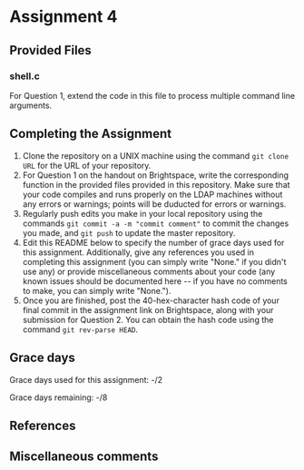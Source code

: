 # Assignment 4
## Provided Files
### shell.c
For Question 1, extend the code in this file to process multiple command line arguments.

## Completing the Assignment

1. Clone the repository on a UNIX machine using the command `git clone URL` for the URL of your repository.
2. For Question 1 on the handout on Brightspace, write the corresponding function in the provided files provided in this repository. Make sure that your code compiles and runs properly on the LDAP machines without any errors or warnings; points will be duducted for errors or warnings.
3. Regularly push edits you make in your local repository using the commands `git commit -a -m "commit comment"` to commit the changes you made, and `git push` to update the master repository.
4. Edit this README below to specify the number of grace days used for this assignment. Additionally, give any references you used in completing this assignment (you can simply write "None." if you didn't use any) or provide miscellaneous comments about your code (any known issues should be documented here -- if you have no comments to make, you can simply write "None.").
5. Once you are finished, post the 40-hex-character hash code of your final commit in the assignment link on Brightspace, along with your submission for Question 2. You can obtain the hash code using the command `git rev-parse HEAD`.

## Grace days

Grace days used for this assignment: -/2

Grace days remaining: -/8

## References

## Miscellaneous comments
